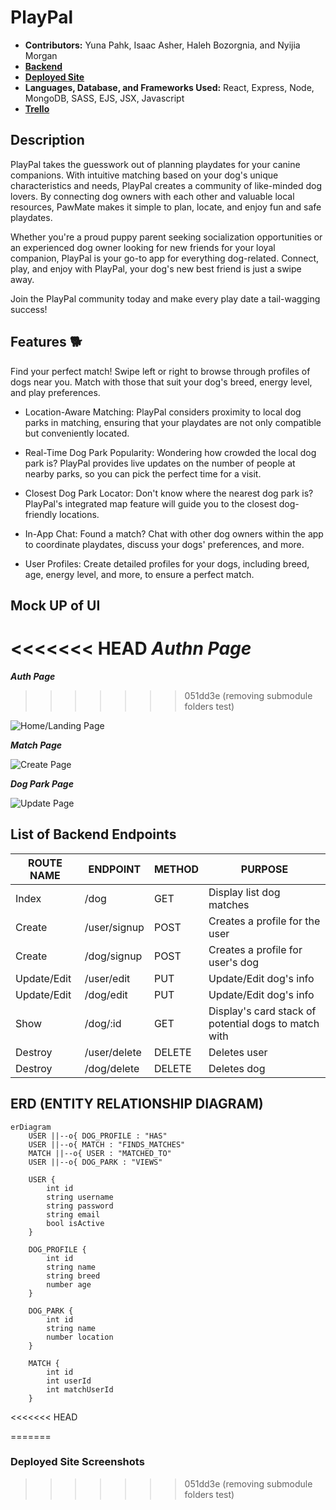 # PlayPal

- **Contributors:** Yuna Pahk, Isaac Asher, Haleh Bozorgnia, and Nyijia Morgan
- [**Backend**](https://github.com/yunapahk/playpal-backend)
- [**Deployed Site**](https://bookmarkd-504g.onrender.com)
- **Languages, Database, and Frameworks Used:** React, Express, Node, MongoDB, SASS, EJS, JSX, Javascript
- [**Trello**](https://trello.com/b/6PwBedlF/playpal)

## Description

PlayPal takes the guesswork out of planning playdates for your canine companions. With intuitive matching based on your dog's unique characteristics and needs, PlayPal creates a community of like-minded dog lovers. By connecting dog owners with each other and valuable local resources, PawMate makes it simple to plan, locate, and enjoy fun and safe playdates.

Whether you're a proud puppy parent seeking socialization opportunities or an experienced dog owner looking for new friends for your loyal companion, PlayPal is your go-to app for everything dog-related. Connect, play, and enjoy with PlayPal, your dog's new best friend is just a swipe away.

Join the PlayPal community today and make every play date a tail-wagging success!

## Features 🐕
Find your perfect match! Swipe left or right to browse through profiles of dogs near you. Match with those that suit your dog's breed, energy level, and play preferences.

- Location-Aware Matching: PlayPal considers proximity to local dog parks in matching, ensuring that your playdates are not only compatible but conveniently located.

- Real-Time Dog Park Popularity: Wondering how crowded the local dog park is? PlayPal provides live updates on the number of people at nearby parks, so you can pick the perfect time for a visit.

- Closest Dog Park Locator: Don't know where the nearest dog park is? PlayPal's integrated map feature will guide you to the closest dog-friendly locations.

- In-App Chat: Found a match? Chat with other dog owners within the app to coordinate playdates, discuss your dogs' preferences, and more.

- User Profiles: Create detailed profiles for your dogs, including breed, age, energy level, and more, to ensure a perfect match.

## Mock UP of UI
<<<<<<< HEAD
***Authn Page***
=======
***Auth Page***
>>>>>>> 051dd3e (removing submodule folders test)

![Home/Landing Page](https://i.imgur.com/CECdVn7.png)

***Match Page***

![Create Page](https://i.imgur.com/2Mfskdl.png)

***Dog Park Page***

![Update Page](https://i.imgur.com/BeMJcz2.png)


## List of Backend Endpoints

| ROUTE NAME | ENDPOINT | METHOD | PURPOSE |
|------------|----------|--------|---------|
| Index | /dog | GET | Display list dog matches |
| Create | /user/signup | POST |  Creates a profile for the user |
| Create | /dog/signup | POST |  Creates a profile for user's dog |
| Update/Edit | /user/edit | PUT | Update/Edit dog's info |
| Update/Edit | /dog/edit | PUT | Update/Edit dog's info |
| Show | /dog/:id | GET | Display's card stack of potential dogs to match with |
| Destroy | /user/delete | DELETE | Deletes user |
| Destroy | /dog/delete | DELETE | Deletes dog |
   
## ERD (ENTITY RELATIONSHIP DIAGRAM)
``` mermaid
erDiagram
    USER ||--o{ DOG_PROFILE : "HAS"
    USER ||--o{ MATCH : "FINDS_MATCHES"
    MATCH ||--o{ USER : "MATCHED_TO"
    USER ||--o{ DOG_PARK : "VIEWS"
    
    USER {
        int id
        string username
        string password
        string email
        bool isActive
    }
    
    DOG_PROFILE {
        int id
        string name
        string breed
        number age
    }
    
    DOG_PARK {
        int id
        string name
        number location
    }
    
    MATCH {
        int id
        int userId
        int matchUserId
    }
```

<<<<<<< HEAD


=======
### Deployed Site Screenshots
>>>>>>> 051dd3e (removing submodule folders test)
